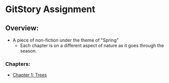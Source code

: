 # GitStory Assignment

## Overview: 

- A piece of non-fiction under the theme of "Spring"
    - Each chapter is on a different aspect of nature as it goes through the season.
    
    
### Chapters:

* [Chapter 1: Trees](chapter01.html)